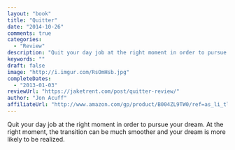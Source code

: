 ```yaml
---
layout: "book"
title: "Quitter"
date: "2014-10-26"
comments: true
categories:
  - "Review"
description: "Quit your day job at the right moment in order to pursue your dream. At the right moment, the transition can be much smoother and your dream is more l"
keywords: ""
draft: false
image: "http://i.imgur.com/RsOmHsb.jpg"
completeDates:
  - "2013-01-03"
reviewUrl: "https://jaketrent.com/post/quitter-review/"
author: "Jon Acuff"
affiliateUrl: "http://www.amazon.com/gp/product/B004ZL9TW0/ref=as_li_tl?ie=UTF8&camp=1789&creative=390957&creativeASIN=B004ZL9TW0&linkCode=as2&tag=jaktre-20&linkId=IVNJN4ALVLFBBZHA"
---
```


Quit your day job at the right moment in order to pursue your dream. At the right moment, the transition can be much smoother and your dream is more likely to be realized.
